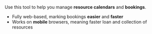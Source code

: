 Use this tool to help you manage __resource calendars__ and __bookings__.

+ Fully web-based, marking bookings __easier__ and __faster__
+ Works on __mobile__ browsers, meaning faster loan and collection of resources